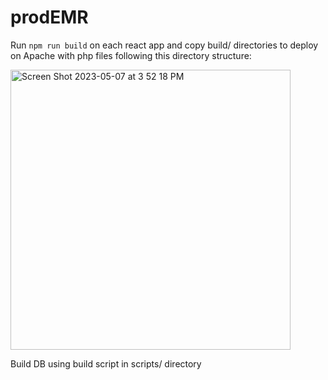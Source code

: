 # prodEMR

Run `npm run build` on each react app and copy build/ directories to deploy on Apache with php files following this directory structure:


<img width="448" alt="Screen Shot 2023-05-07 at 3 52 18 PM" src="https://user-images.githubusercontent.com/72777253/236699818-e5b4d4a1-adc3-4e44-a3b7-59270b03b186.png">


Build DB using build script in scripts/ directory
